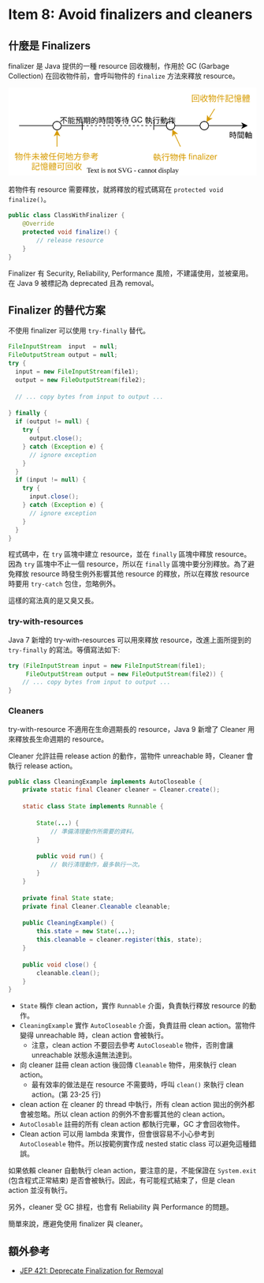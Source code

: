 # Item 8: Avoid finalizers and cleaners

## 什麼是 Finalizers

finalizer 是 Java 提供的一種 resource 回收機制，作用於 GC (Garbage Collection) 在回收物件前，會呼叫物件的 `finalize` 方法來釋放 resource。

![](008-timeline.svg)

若物件有 resource 需要釋放，就將釋放的程式碼寫在 `protected void finalize()`。

```java
public class ClassWithFinalizer {
    @Override
    protected void finalize() {
        // release resource
    }
}
```

Finalizer 有 Security, Reliability, Performance 風險，不建議使用，並被棄用。在 Java 9 被標記為 deprecated 且為 removal。

## Finalizer 的替代方案

不使用 finalizer 可以使用 `try-finally` 替代。

```java linenums="1"
FileInputStream  input  = null;
FileOutputStream output = null;
try {
  input = new FileInputStream(file1);
  output = new FileOutputStream(file2);

  // ... copy bytes from input to output ...

} finally {
  if (output != null) {
    try {
      output.close();
    } catch (Exception e) {
      // ignore exception
    }
  }
  if (input != null) {
    try {
      input.close();
    } catch (Exception e) {
      // ignore exception
    }
  }
}
```

程式碼中，在 `try` 區塊中建立 resource，並在 `finally` 區塊中釋放 resource。因為 `try` 區塊中不止一個 resource，所以在 `finally` 區塊中要分別釋放。為了避免釋放 resource 時發生例外影響其他 resource 的釋放，所以在釋放 resource 時要用 `try-catch` 包住，忽略例外。

這樣的寫法真的是又臭又長。

### try-with-resources

Java 7 新增的 try-with-resources 可以用來釋放 resource，改進上面所提到的 `try-finally` 的寫法。等價寫法如下:

```java
try (FileInputStream input = new FileInputStream(file1);
     FileOutputStream output = new FileOutputStream(file2)) {
    // ... copy bytes from input to output ...
}
```

### Cleaners

try-with-resource 不適用在生命週期長的 resource，Java 9 新增了 Cleaner 用來釋放長生命週期的 resource。

Cleaner 允許註冊 release action 的動作，當物件 unreachable 時，Cleaner 會執行 release action。

```java linenums="1"
public class CleaningExample implements AutoCloseable {
    private static final Cleaner cleaner = Cleaner.create();

    static class State implements Runnable {

        State(...) {
            // 準備清理動作所需要的資料。
        }

        public void run() {
            // 執行清理動作，最多執行一次。
        }
    }

    private final State state;
    private final Cleaner.Cleanable cleanable;

    public CleaningExample() {
        this.state = new State(...);
        this.cleanable = cleaner.register(this, state);
    }

    public void close() {
        cleanable.clean();
    }
}
```

- `State` 稱作 clean action，實作 `Runnable` 介面，負責執行釋放 resource 的動作。
- `CleaningExample` 實作 `AutoCloseable` 介面，負責註冊 clean action。當物件變得 unreachable 時，clean action 會被執行。
    - 注意，clean action 不要回去參考 `AutoCloseable` 物件，否則會讓 unreachable 狀態永遠無法達到。
- 向 cleaner 註冊 clean action 後回傳 `Cleanable` 物件，用來執行 clean action。
    - 最有效率的做法是在 resource 不需要時，呼叫 `clean()` 來執行 clean action。(第 23-25 行)
- clean action 在 cleaner 的 thread 中執行，所有 clean action 拋出的例外都會被忽略。所以 clean action 的例外不會影響其他的 clean action。
- `AutoClosable` 註冊的所有 clean action 都執行完畢，GC 才會回收物件。
- Clean action 可以用 lambda 來實作，但會很容易不小心參考到 `AutoCloseable` 物件。所以按範例實作成 nested static class 可以避免這種錯誤。

如果依賴 cleaner 自動執行 clean action，要注意的是，不能保證在 `System.exit` (包含程式正常結束) 是否會被執行。因此，有可能程式結束了，但是 clean action 並沒有執行。

另外，cleaner 受 GC 排程，也會有 Reliability 與 Performance 的問題。

簡單來說，應避免使用 finalizer 與 cleaner。

## 額外參考

- [JEP 421: Deprecate Finalization for Removal](https://openjdk.org/jeps/421)